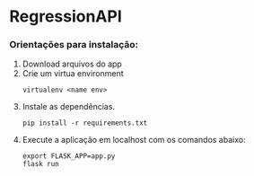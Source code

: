 # RegressionAPI


### Orientações para instalação:

1. Download arquivos do app
2. Crie um virtua environment
    ```
    virtualenv <name env>
    ```
3. Instale as dependências.
    ```
    pip install -r requirements.txt
    ```
4. Execute a aplicação em localhost com os comandos abaixo:
    ```
    export FLASK_APP=app.py
    flask run
    ```
